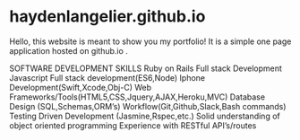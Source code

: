 # haydenlangelier.github.io
Hello, this website is meant to show you my portfolio! It is a simple one page application hosted on github.io . 

SOFTWARE DEVELOPMENT SKILLS
Ruby on Rails Full stack Development              
Javascript Full stack development(ES6,Node)
Iphone Development(Swift,Xcode,Obj-C)
Web Frameworks/Tools(HTML5,CSS,Jquery,AJAX,Heroku,MVC)
Database Design (SQL,Schemas,ORM’s)
Workflow(Git,Github,Slack,Bash commands)
Testing Driven Development (Jasmine,Rspec,etc.)
Solid understanding of object oriented programming
Experience with RESTful API’s/routes

